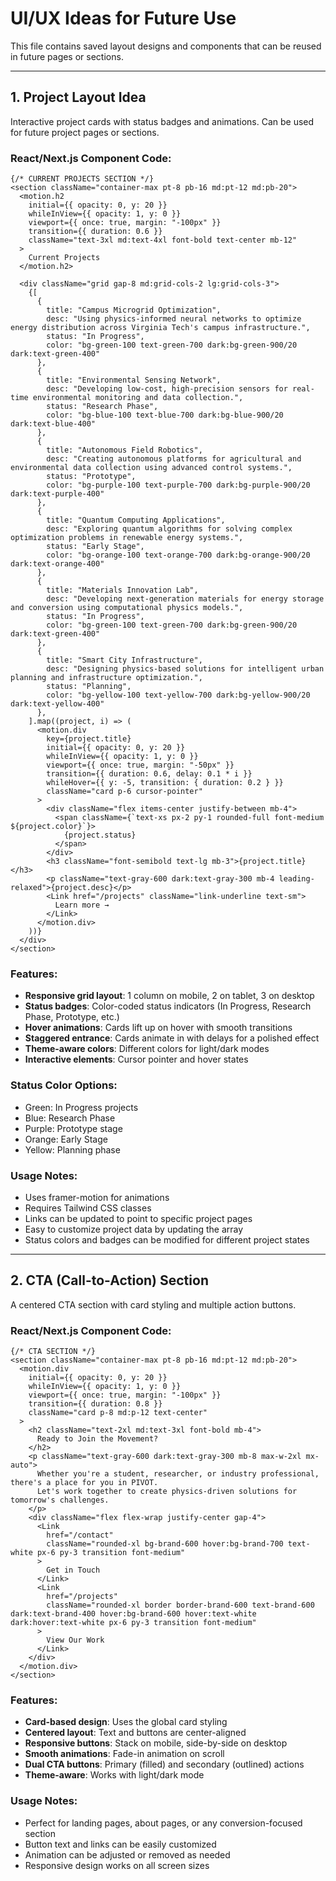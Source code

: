 # UI/UX Ideas for Future Use

This file contains saved layout designs and components that can be reused in future pages or sections.

---

## 1. Project Layout Idea

Interactive project cards with status badges and animations. Can be used for future project pages or sections.

### React/Next.js Component Code:

```tsx
{/* CURRENT PROJECTS SECTION */}
<section className="container-max pt-8 pb-16 md:pt-12 md:pb-20">
  <motion.h2
    initial={{ opacity: 0, y: 20 }}
    whileInView={{ opacity: 1, y: 0 }}
    viewport={{ once: true, margin: "-100px" }}
    transition={{ duration: 0.6 }}
    className="text-3xl md:text-4xl font-bold text-center mb-12"
  >
    Current Projects
  </motion.h2>
  
  <div className="grid gap-8 md:grid-cols-2 lg:grid-cols-3">
    {[
      {
        title: "Campus Microgrid Optimization",
        desc: "Using physics-informed neural networks to optimize energy distribution across Virginia Tech's campus infrastructure.",
        status: "In Progress",
        color: "bg-green-100 text-green-700 dark:bg-green-900/20 dark:text-green-400"
      },
      {
        title: "Environmental Sensing Network",
        desc: "Developing low-cost, high-precision sensors for real-time environmental monitoring and data collection.",
        status: "Research Phase",
        color: "bg-blue-100 text-blue-700 dark:bg-blue-900/20 dark:text-blue-400"
      },
      {
        title: "Autonomous Field Robotics",
        desc: "Creating autonomous platforms for agricultural and environmental data collection using advanced control systems.",
        status: "Prototype",
        color: "bg-purple-100 text-purple-700 dark:bg-purple-900/20 dark:text-purple-400"
      },
      {
        title: "Quantum Computing Applications",
        desc: "Exploring quantum algorithms for solving complex optimization problems in renewable energy systems.",
        status: "Early Stage",
        color: "bg-orange-100 text-orange-700 dark:bg-orange-900/20 dark:text-orange-400"
      },
      {
        title: "Materials Innovation Lab",
        desc: "Developing next-generation materials for energy storage and conversion using computational physics models.",
        status: "In Progress",
        color: "bg-green-100 text-green-700 dark:bg-green-900/20 dark:text-green-400"
      },
      {
        title: "Smart City Infrastructure",
        desc: "Designing physics-based solutions for intelligent urban planning and infrastructure optimization.",
        status: "Planning",
        color: "bg-yellow-100 text-yellow-700 dark:bg-yellow-900/20 dark:text-yellow-400"
      },
    ].map((project, i) => (
      <motion.div
        key={project.title}
        initial={{ opacity: 0, y: 20 }}
        whileInView={{ opacity: 1, y: 0 }}
        viewport={{ once: true, margin: "-50px" }}
        transition={{ duration: 0.6, delay: 0.1 * i }}
        whileHover={{ y: -5, transition: { duration: 0.2 } }}
        className="card p-6 cursor-pointer"
      >
        <div className="flex items-center justify-between mb-4">
          <span className={`text-xs px-2 py-1 rounded-full font-medium ${project.color}`}>
            {project.status}
          </span>
        </div>
        <h3 className="font-semibold text-lg mb-3">{project.title}</h3>
        <p className="text-gray-600 dark:text-gray-300 mb-4 leading-relaxed">{project.desc}</p>
        <Link href="/projects" className="link-underline text-sm">
          Learn more →
        </Link>
      </motion.div>
    ))}
  </div>
</section>
```

### Features:
- **Responsive grid layout**: 1 column on mobile, 2 on tablet, 3 on desktop
- **Status badges**: Color-coded status indicators (In Progress, Research Phase, Prototype, etc.)
- **Hover animations**: Cards lift up on hover with smooth transitions
- **Staggered entrance**: Cards animate in with delays for a polished effect
- **Theme-aware colors**: Different colors for light/dark modes
- **Interactive elements**: Cursor pointer and hover states

### Status Color Options:
- Green: In Progress projects
- Blue: Research Phase
- Purple: Prototype stage
- Orange: Early Stage
- Yellow: Planning phase

### Usage Notes:
- Uses framer-motion for animations
- Requires Tailwind CSS classes
- Links can be updated to point to specific project pages
- Easy to customize project data by updating the array
- Status colors and badges can be modified for different project states

---

## 2. CTA (Call-to-Action) Section

A centered CTA section with card styling and multiple action buttons.

### React/Next.js Component Code:

```tsx
{/* CTA SECTION */}
<section className="container-max pt-8 pb-16 md:pt-12 md:pb-20">
  <motion.div
    initial={{ opacity: 0, y: 20 }}
    whileInView={{ opacity: 1, y: 0 }}
    viewport={{ once: true, margin: "-100px" }}
    transition={{ duration: 0.8 }}
    className="card p-8 md:p-12 text-center"
  >
    <h2 className="text-2xl md:text-3xl font-bold mb-4">
      Ready to Join the Movement?
    </h2>
    <p className="text-gray-600 dark:text-gray-300 mb-8 max-w-2xl mx-auto">
      Whether you're a student, researcher, or industry professional, there's a place for you in PIVOT. 
      Let's work together to create physics-driven solutions for tomorrow's challenges.
    </p>
    <div className="flex flex-wrap justify-center gap-4">
      <Link
        href="/contact"
        className="rounded-xl bg-brand-600 hover:bg-brand-700 text-white px-6 py-3 transition font-medium"
      >
        Get in Touch
      </Link>
      <Link
        href="/projects"
        className="rounded-xl border border-brand-600 text-brand-600 dark:text-brand-400 hover:bg-brand-600 hover:text-white dark:hover:text-white px-6 py-3 transition font-medium"
      >
        View Our Work
      </Link>
    </div>
  </motion.div>
</section>
```

### Features:
- **Card-based design**: Uses the global card styling
- **Centered layout**: Text and buttons are center-aligned
- **Responsive buttons**: Stack on mobile, side-by-side on desktop
- **Smooth animations**: Fade-in animation on scroll
- **Dual CTA buttons**: Primary (filled) and secondary (outlined) actions
- **Theme-aware**: Works with light/dark mode

### Usage Notes:
- Perfect for landing pages, about pages, or any conversion-focused section
- Button text and links can be easily customized
- Animation can be adjusted or removed as needed
- Responsive design works on all screen sizes